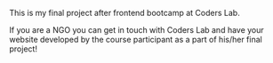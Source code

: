 This is my final project after frontend bootcamp at Coders Lab.

If you are a NGO you can get in touch with Coders Lab and have your website developed by the course participant as a part of his/her final project!
